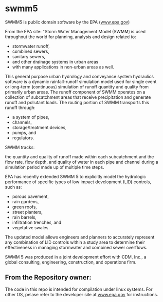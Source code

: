 swmm5
=====

SWMM5 is public domain software by the EPA (www.epa.gov)

From the EPA site:
"Storm Water Management Model (SWMM) is used throughout the world for planning, analysis and design related to:

+ stormwater runoff,
+ combined sewers,
+ sanitary sewers,
+ and other drainage systems in urban areas
+ with many applications in non-urban areas as well.

This general purpose urban hydrology and conveyance system hydraulics software is a dynamic rainfall-runoff simulation model used for single event or long-term (continuous) simulation of runoff quantity and quality from primarily urban areas. The runoff component of SWMM operates on a collection of subcatchment areas that receive precipitation and generate runoff and pollutant loads. The routing portion of SWMM transports this runoff through:

+ a system of pipes,
+ channels,
+ storage/treatment devices,
+ pumps, and
+ regulators.

SWMM tracks:

the quantity and quality of runoff made within each subcatchment and the flow rate, flow depth, and quality of water in each pipe and channel during a 
simulation period made up of multiple time steps. 

EPA has recently extended SWMM 5 to explicitly model the hydrologic performance of specific types of low impact development (LID) controls, such as:

+ porous pavement,
+ rain gardens,
+ green roofs,
+ street planters,
+ rain barrels,
+ infiltration trenches, and
+ vegetative swales.

The updated model allows engineers and planners to accurately represent any combination of LID controls within a study area to determine their effectiveness in managing stormwater and combined sewer overflows.

SWMM 5 was produced in a joint development effort with CDM, Inc., a global consulting, engineering, construction, and operations firm. 



From the Repository owner:
--------------------------

The code in this repo is intended for compilation under linux systems. For other OS, pelase refer to the developer site at www.epa.gov for instructions.
